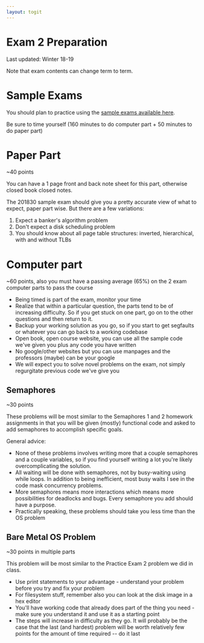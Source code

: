```yaml
---
layout: togit
---
```


# Exam 2 Preparation

Last updated: Winter 18-19

Note that exam contents can change term to term.

# Sample Exams

You should plan to practice using the [sample exams available here](../../SampleExams/).

Be sure to time yourself (160 minutes to do computer part + 50 minutes to do paper part)

# Paper Part

~40 points

You can have a 1 page front and back note sheet for this part,
otherwise closed book closed notes.

The 201830 sample exam should give you a pretty accurate view of what
to expect, paper part wise.  But there are a few variations:

1.  Expect a banker's algorithm problem
2.  Don't expect a disk scheduling problem
3.  You should know about all page table structures: inverted,
    hierarchical, with and without TLBs
  
# Computer part

~60 points, also you must have a passing average (65%) on the 2 exam
computer parts to pass the course

* Being timed is part of the exam, monitor your time
* Realize that within a particular question, the parts tend to be of
  increasing difficulty.  So if you get stuck on one part, go on to
  the other questions and then return to it.
* Backup your working solution as you go, so if you start to get
  segfaults or whatever you can go back to a working codebase
* Open book, open course website, you can use all the sample code
  we've given you plus any code you have written
* No google/other websites but you can use manpages and the professors
  (maybe) can be your google
* We will expect you to solve novel problems on the exam, not simply
  regurgitate previous code we've give you

## Semaphores

~30 points

These problems will be most similar to the Semaphores 1 and 2 homework
assignments in that you will be given (mostly) functional code and
asked to add semaphores to accomplish specific goals.

General advice:

* None of these problems involves writing more that a couple
  semaphores and a couple variables, so if you find yourself writing a
  lot you're likely overcomplicating the solution.
* All waiting will be done with semaphores, not by busy-waiting using
  while loops.  In addition to being inefficient, most busy waits I
  see in the code mask concurrency problems.
* More semaphores means more interactions which means more
  possibilities for deadlocks and bugs.  Every semaphore you add
  should have a purpose.
* Practically speaking, these problems should take you less time than
  the OS problem


## Bare Metal OS Problem

~30 points in multiple parts

This problem will be most similar to the Practice Exam 2 problem we
did in class.

* Use print statements to your advantage - understand your problem
  before you try and fix your problem
* For filesystem stuff, remember also you can look at the disk image
  in a hex editor
* You'll have working code that already does part of the thing you
  need - make sure you understand it and use it as a starting point
* The steps will increase in difficulty as they go.  It will probably
  be the case that the last (and hardest) problem will be worth
  relatively few points for the amount of time required -- do it last
